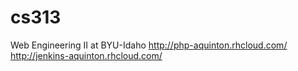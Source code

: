 # cs313
Web Engineering II at BYU-Idaho
http://php-aquinton.rhcloud.com/<a href="http://php-aquinton.rhcloud.com/"></a><br/>
http://jenkins-aquinton.rhcloud.com/<a href="http://jenkins-aquinton.rhcloud.com/"></a>
